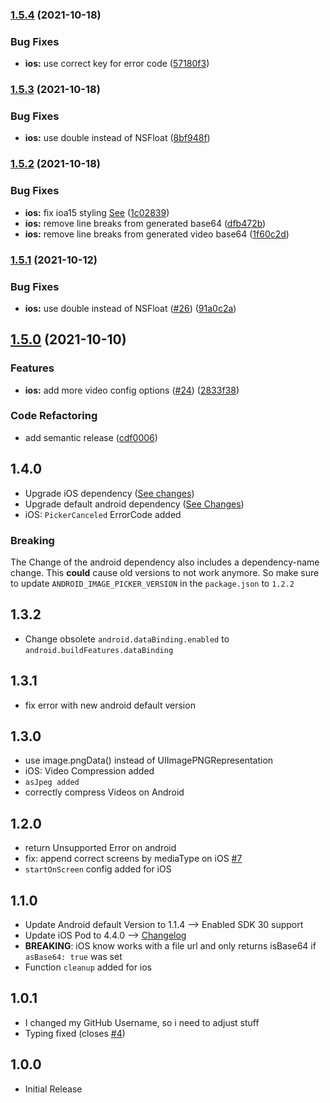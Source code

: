 ### [1.5.4](https://github.com/EinfachHans/cordova-plugin-advanced-imagepicker/compare/V1.5.3...V1.5.4) (2021-10-18)


### Bug Fixes

* **ios:** use correct key for error code ([57180f3](https://github.com/EinfachHans/cordova-plugin-advanced-imagepicker/commit/57180f356ee2034feedad22a6f0eca21eadd34b1))

### [1.5.3](https://github.com/EinfachHans/cordova-plugin-advanced-imagepicker/compare/V1.5.2...V1.5.3) (2021-10-18)


### Bug Fixes

* **ios:** use double instead of NSFloat ([8bf948f](https://github.com/EinfachHans/cordova-plugin-advanced-imagepicker/commit/8bf948f4af4ed6c686921eb4b1430d403ee2d4a4))

### [1.5.2](https://github.com/EinfachHans/cordova-plugin-advanced-imagepicker/compare/V1.5.1...V1.5.2) (2021-10-18)


### Bug Fixes

* **ios:** fix ioa15 styling [See](https://github.com/Yummypets/YPImagePicker/issues/690) ([1c02839](https://github.com/EinfachHans/cordova-plugin-advanced-imagepicker/commit/1c02839d2e6d9b46a61a532d056f67a5bf2f9561))
* **ios:** remove line breaks from generated base64 ([dfb472b](https://github.com/EinfachHans/cordova-plugin-advanced-imagepicker/commit/dfb472b327696302b8e730b1832b93b78966bcf6))
* **ios:** remove line breaks from generated video base64 ([1f60c2d](https://github.com/EinfachHans/cordova-plugin-advanced-imagepicker/commit/1f60c2ddec3051125c69aa9b3ec3b1fe8b00f081))

### [1.5.1](https://github.com/EinfachHans/cordova-plugin-advanced-imagepicker/compare/V1.5.0...V1.5.1) (2021-10-12)


### Bug Fixes

* **ios:** use double instead of NSFloat ([#26](https://github.com/EinfachHans/cordova-plugin-advanced-imagepicker/issues/26)) ([91a0c2a](https://github.com/EinfachHans/cordova-plugin-advanced-imagepicker/commit/91a0c2af8f7bf38ebec6148720633186e921482d))

## [1.5.0](https://github.com/EinfachHans/cordova-plugin-advanced-imagepicker/compare/V1.4.0...V1.5.0) (2021-10-10)


### Features

* **ios:** add more video config options ([#24](https://github.com/EinfachHans/cordova-plugin-advanced-imagepicker/issues/24)) ([2833f38](https://github.com/EinfachHans/cordova-plugin-advanced-imagepicker/commit/2833f38b35c63afe6eabe5b80ae53c849e4b072d))


### Code Refactoring

* add semantic release ([cdf0006](https://github.com/EinfachHans/cordova-plugin-advanced-imagepicker/commit/cdf0006aea589d9444716b6184f60b8816689ac3))

## 1.4.0
- Upgrade iOS dependency ([See changes](https://github.com/Yummypets/YPImagePicker/releases/tag/4.5.0))
- Upgrade default android dependency ([See Changes](https://github.com/ParkSangGwon/TedImagePicker/releases/tag/1.2.2))
- iOS: `PickerCanceled` ErrorCode added

### Breaking
The Change of the android dependency also includes a dependency-name change. This **could** cause old versions to not work anymore. So make sure to update `ANDROID_IMAGE_PICKER_VERSION` in the `package.json` to `1.2.2`

## 1.3.2
- Change obsolete `android.dataBinding.enabled` to `android.buildFeatures.dataBinding`

## 1.3.1
- fix error with new android default version

## 1.3.0
- use image.pngData() instead of UIImagePNGRepresentation
- iOS: Video Compression added
- `asJpeg added`
- correctly compress Videos on Android

## 1.2.0
- return Unsupported Error on android
- fix: append correct screens by mediaType on iOS [#7](https://github.com/EinfachHans/cordova-plugin-advanced-imagepicker/issues/7)
- `startOnScreen` config added for iOS

## 1.1.0
- Update Android default Version to 1.1.4 --> Enabled SDK 30 support
- Update iOS Pod to 4.4.0 --> [Changelog](https://github.com/Yummypets/YPImagePicker/releases)
- **BREAKING**: iOS know works with a file url and only returns isBase64 if `asBase64: true` was set
- Function `cleanup` added for ios


## 1.0.1
- I changed my GitHub Username, so i need to adjust stuff
- Typing fixed (closes [#4](https://github.com/EinfachHans/cordova-plugin-advanced-imagepicker/issues/4))

## 1.0.0
- Initial Release
